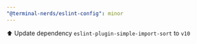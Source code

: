 ```yaml
---
"@terminal-nerds/eslint-config": minor
---
```


⬆️ Update dependency `eslint-plugin-simple-import-sort` to `v10`
